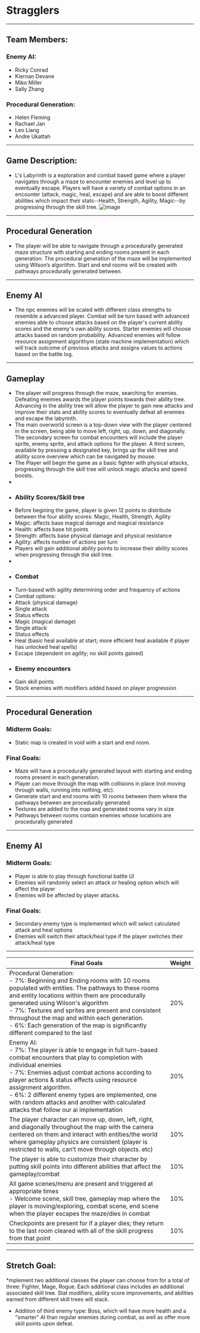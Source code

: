 # Stragglers
---
## Team Members:
### Enemy AI:
* Ricky Conrad
* Kiernan Devane
* Miko Miller
* Sally Zhang
### Procedural Generation:
* Helen Fleming
* Rachael Jan
* Leo Liang
* Andre Ukattah
---
## Game Description:
* L's Labyrinth is a exploration and combat based game where a player navigates through a maze to encounter enemies and level up to eventually escape. Players will have a variety of combat options in an encounter (attack, magic, heal, escape) and are able to boost different abilities which impact their stats--Health, Strength, Agility, Magic--by progressing through the skill tree.
![image](/images/skill-tree-V2.png)
---
## Procedural Generation
* The player will be able to navigate through a procedurally generated maze structure with starting and ending rooms present in each generation. The procedural generation of the maze will be implemented using Wilson’s algorithm. Start and end rooms will be created with pathways procedurally generated between.
---
## Enemy AI
* The npc enemies will be scaled with different class strengths to resemble a advanced player. Combat will be turn based with advanced enemies able to choose attacks based on the player's current ability scores and the enemy's own ability scores. Starter enemies will choose attacks based on random probability. Advanced enemies will follow resource assignment algorithym (state machine implementation) which will track outcome of previous attacks and assigns values to actions based on the battle log.
---
## Gameplay
* The player will progress through the maze, searching for enemies. Defeating enemies awards the player points towards their ability tree. Advancing in the ability tree will allow the player to gain new attacks and improve their stats and ability scores to eventually defeat all enemies and escape the labyrinth.
* The main overworld screen is a top-down view with the player centered in the screen, being able to move left, right, up, down, and diagonally. The secondary screen for combat encounters will include the player sprite, enemy sprite, and attack options for the player. A third screen, available by pressing a designated key, brings up the skill tree and ability score overview which can be navigated by mouse.
* The Player will begin the game as a basic fighter with physical attacks, progressing through the skill tree will unlock magic attacks and speed boosts.
*
* ### Ability Scores/Skill tree
* Before begining the game, player is given 12 points to distribute between the four ability scores: Magic, Health, Strength, Agility
* Magic: affects base magical damage and magical resistance
* Health: affects base hit points
* Strength: affects base physical damage and physical resistance
* Agility: affects number of actions per turn
* Players will gain additional ability points to increase their ability scores when progressing through the skill tree.
* 
* ### Combat
* Turn-based with agility determining order and frequency of actions
* Combat options:
* Attack (physical damage)
* Single attack
* Status effects
* Magic (magical damage)
* Single attack
* Status effects
* Heal (basic heal available at start; more efficient heal available if player has unlocked heal spells)
* Escape (dependent on agility; no skill points gained)
* ### Enemy encounters
* Gain skill points
* Stock enemies with modifiers added based on player progression
---
## Procedural Generation
### Midterm Goals:
* Static map is created in void with a start and end room.
### Final Goals:
* Maze will have a procedurally generated layout with starting and ending rooms present in each generation.
* Player can move through the map with collisions in place (not moving through walls, running into nothing, etc).
* Generate start and end rooms with 10 rooms between them where the pathways between are procedurally generated
* Textures are added to the map and generated rooms vary in size
* Pathways between rooms contain enemies whose locations are procedurally generated
---
## Enemy AI
### Midterm Goals:
* Player is able to play through functional battle UI
* Enemies will randomly select an attack or healing option which will affect the player
* Enemies will be affected by player attacks.
### Final Goals:
* Secondary enemy type is implemented which will select calculated attack and heal options
* Enemies will switch their attack/heal type if the player switches their attack/heal type
---
Final Goals | Weight
--- | ---
Procedural Generation:<BR>  -  7%: Beginning and Ending rooms with 10 rooms populated with entities. The pathways to these rooms and entity locations within them are procedurally generated using Wilson's algorithm<BR>  -  7%: Textures and sprites are present and consistent throughout the map and within each generation.<BR>  -  6%: Each generation of the map is significantly different compared to the last | 20%
Enemy AI:<BR>  -  7%: The player is able to engage in full turn-based combat encounters that play to completion with individual enemies<BR>  -  7%: Enemies adjust combat actions according to player actions & status effects using resource assignment algorithm.<BR>  -  6%: 2 different enemy types are implemented, one with random attacks and another with calculated attacks that follow our ai implementation  | 20%
The player character can move up, down, left, right, and diagonally throughout the map with the camera centered on them and interact with entities/the world where gameplay physics are consistent (player is restricted to walls, can’t move through objects. etc) | 10%
The player is able to customize their character by putting skill points into different abilities that affect the gameplay/combat  | 10%
All game scenes/menu are present and triggered at appropriate times<BR>  -  Welcome scene, skill tree, gameplay map where the player is moving/exploring, combat scene, end scene when the player escapes the maze/dies in combat | 10%
Checkpoints are present for if a player dies; they return to the last room cleared with all of the skill progress from that point | 10%
---
## Stretch Goal:
*mplement two additional classes the player can choose from for a total of three: Fighter, Mage, Rogue. Each additional class includes an additional associated skill tree. Stat modifiers, ability score improvements, and abilities earned from different skill trees will stack.
* Addition of third enemy type: Boss, which will have more health and a "smarter" AI than regular enemies during combat, as well as offer more skill points upon defeat.

